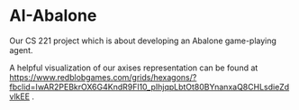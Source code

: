 # AI-Abalone

Our CS 221 project which is about developing an Abalone game-playing agent.

A helpful visualization of our axises representation can be found at https://www.redblobgames.com/grids/hexagons/?fbclid=IwAR2PEBkrOX6G4KndR9Fl10_pIhjqpLbtOt80BYnanxaQ8CHLsdieZdvlkEE .
